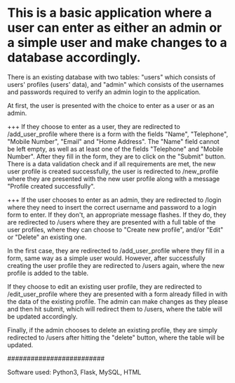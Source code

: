 # This is a basic application where a user can enter as either an admin or a simple user and make changes to a database accordingly.

There is an existing database with two tables: "users" which consists of users' profiles (users' data), and "admin" which consists of the usernames and passwords required to verify an admin login to the application.

At first, the user is presented with the choice to enter as a user or as an admin.

+++ If they choose to enter as a user, they are redirected to /add_user_profile where there is a form with the fields "Name", "Telephone", "Mobile Number", "Email" and "Home Address". The "Name" field cannot be left empty, as well as at least one of the fields "Telephone" and "Mobile Number". After they fill in the form, they are to click on the "Submit" button. There is a data validation check and if all requirements are met, the new user profile is created successfully, the user is redirected to /new_profile where they are presented with the new user profile along with a message "Profile created successfully".

+++ If the user chooses to enter as an admin, they are redirected to /login where they need to insert the correct username and password to a login form to enter. If they don't, an appropriate message flashes. If they do, they are redirected to /users where they are presented with a full table of the user profiles, where they can choose to "Create new profile", and/or "Edit" or "Delete" an existing one.

In the first case, they are redirected to /add_user_profile where they fill in a form, same way as a simple user would. However, after successfully creating the user profile they are redirected to /users again, where the new profile is added to the table.

If they choose to edit an existing user profile, they are redirected to /edit_user_profile where they are presented with a form already filled in with the data of the existing profile. The admin can make changes as they please and then hit submit, which will redirect them to /users, where the table will be updated accordingly. 

Finally, if the admin chooses to delete an existing profile, they are simply redirected to /users after hitting the "delete" button, where the table will be updated.
   
   
#########################

Software used: Python3, Flask, MySQL, HTML

